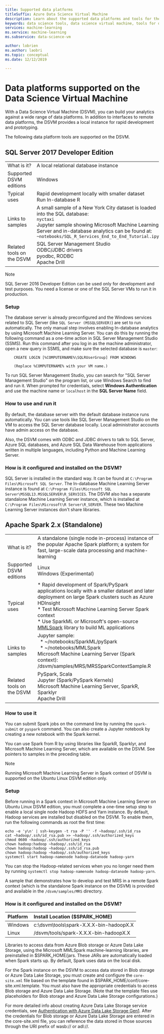 ```yaml
---
title: Supported data platforms
titleSuffix: Azure Data Science Virtual Machine 
description: Learn about the supported data platforms and tools for the Azure Data Science Virtual Machine.
keywords: data science tools, data science virtual machine, tools for data science, linux data science
services: machine-learning
ms.service: machine-learning
ms.subservice: data-science-vm

author: lobrien
ms.author: laobri
ms.topic: conceptual
ms.date: 12/12/2019

---
```


# Data platforms supported on the Data Science Virtual Machine

With a Data Science Virtual Machine (DSVM), you can build your analytics against a wide range of data platforms. In addition to interfaces to remote data platforms, the DSVM provides a local instance for rapid development and prototyping.

The following data platform tools are supported on the DSVM.

## SQL Server 2017 Developer Edition

| | |
| ------------- | ------------- |
| What is it?   | A local relational database instance      |
| Supported DSVM editions      | Windows      |
| Typical uses      | Rapid development locally with smaller dataset <br/> Run In-database R   |
| Links to samples      |    A small sample of a New York City dataset is loaded into the SQL database:<br/>  `nyctaxi` <br/> Jupyter sample showing Microsoft Machine Learning Server and in-database analytics can be found at:<br/> `~notebooks/SQL_R_Services_End_to_End_Tutorial.ipynb`  |
| Related tools on the DSVM       | SQL Server Management Studio <br/> ODBC/JDBC drivers<br/> pyodbc, RODBC<br />Apache Drill      |

> [!NOTE]
> SQL Server 2016 Developer Edition can be used only for development and test purposes. You need a license or one of the SQL Server VMs to run it in production.


### Setup

The database server is already preconfigured and the Windows services related to SQL Server (like `SQL Server (MSSQLSERVER)`) are set to run automatically. The only manual step involves enabling In-database analytics by using Microsoft Machine Learning Server. You can do this by running the following command as a one-time action in SQL Server Management Studio (SSMS). Run this command after you log in as the machine administrator, open a new query in SSMS, and make sure the selected database is `master`:

        CREATE LOGIN [%COMPUTERNAME%\SQLRUserGroup] FROM WINDOWS 

        (Replace %COMPUTERNAME% with your VM name.)
       
To run SQL Server Management Studio, you can search for "SQL Server Management Studio" on the program list, or use Windows Search to find and run it. When prompted for credentials, select **Windows Authentication** and use the machine name or ```localhost``` in the **SQL Server Name** field.

### How to use and run it

By default, the database server with the default database instance runs automatically. You can use tools like SQL Server Management Studio on the VM to access the SQL Server database locally. Local administrator accounts have admin access on the database.

Also, the DSVM comes with ODBC and JDBC drivers to talk to SQL Server, Azure SQL databases, and Azure SQL Data Warehouse from applications written in multiple languages, including Python and Machine Learning Server.

### How is it configured and installed on the DSVM? 

 SQL Server is installed in the standard way. It can be found at `C:\Program Files\Microsoft SQL Server`. The In-database Machine Learning Server instance is found at `C:\Program Files\Microsoft SQL Server\MSSQL13.MSSQLSERVER\R_SERVICES`. The DSVM also has a separate standalone Machine Learning Server instance, which is installed at `C:\Program Files\Microsoft\R Server\R_SERVER`. These two Machine Learning Server instances don't share libraries.


## Apache Spark 2.x (Standalone)

| | |
| ------------- | ------------- |
| What is it?   | A standalone (single node in-process) instance of the popular Apache Spark platform; a system for fast, large-scale data processing and machine-learning     |
| Supported DSVM editions      | Linux <br /> Windows (Experimental)      |
| Typical uses      | * Rapid development of Spark/PySpark applications locally with a smaller dataset and later deployment on large Spark clusters such as Azure HDInsight<br/> * Test Microsoft Machine Learning Server Spark context <br />* Use SparkML or Microsoft's open-source [MMLSpark](https://github.com/Azure/mmlspark) library to build ML applications |
| Links to samples      |    Jupyter sample: <br />&nbsp;&nbsp;* ~/notebooks/SparkML/pySpark <br /> &nbsp;&nbsp;* ~/notebooks/MMLSpark <br /> Microsoft Machine Learning Server (Spark context): /dsvm/samples/MRS/MRSSparkContextSample.R |
| Related tools on the DSVM       | PySpark, Scala<br/>Jupyter (Spark/PySpark Kernels)<br/>Microsoft Machine Learning Server, SparkR, Sparklyr <br />Apache Drill      |

### How to use it
You can submit Spark jobs on the command line by running the `spark-submit` or `pyspark` command. You can also create a Jupyter notebook by creating a new notebook with the Spark kernel.

You can use Spark from R by using libraries like SparkR, Sparklyr, and Microsoft Machine Learning Server, which are available on the DSVM. See pointers to samples in the preceding table.

> [!NOTE]
> Running Microsoft Machine Learning Server in Spark context of DSVM is supported on the Ubuntu Linux DSVM edition only.



### Setup
Before running in a Spark context in Microsoft Machine Learning Server on Ubuntu Linux DSVM edition, you must complete a one-time setup step to enable a local single node Hadoop HDFS and Yarn instance. By default, Hadoop services are installed but disabled on the DSVM. To enable them, run the following commands as root the first time:

    echo -e 'y\n' | ssh-keygen -t rsa -P '' -f ~hadoop/.ssh/id_rsa
    cat ~hadoop/.ssh/id_rsa.pub >> ~hadoop/.ssh/authorized_keys
    chmod 0600 ~hadoop/.ssh/authorized_keys
    chown hadoop:hadoop ~hadoop/.ssh/id_rsa
    chown hadoop:hadoop ~hadoop/.ssh/id_rsa.pub
    chown hadoop:hadoop ~hadoop/.ssh/authorized_keys
    systemctl start hadoop-namenode hadoop-datanode hadoop-yarn

You can stop the Hadoop-related services when you no longer need them by running ```systemctl stop hadoop-namenode hadoop-datanode hadoop-yarn```.

A sample that demonstrates how to develop and test MRS in a remote Spark context (which is the standalone Spark instance on the DSVM) is provided and available in the `/dsvm/samples/MRS` directory.


### How is it configured and installed on the DSVM? 
|Platform|Install Location ($SPARK_HOME)|
|:--------|:--------|
|Windows | c:\dsvm\tools\spark-X.X.X-bin-hadoopX.X|
|Linux   | /dsvm/tools/spark-X.X.X-bin-hadoopX.X|


Libraries to access data from Azure Blob storage or Azure Data Lake Storage, using the Microsoft MMLSpark machine-learning libraries, are preinstalled in $SPARK_HOME/jars. These JARs are automatically loaded when Spark starts up. By default, Spark uses data on the local disk. 

For the Spark instance on the DSVM to access data stored in Blob storage or Azure Data Lake Storage, you must create and configure the `core-site.xml` file based on the template found in $SPARK_HOME/conf/core-site.xml.template. You must also have the appropriate credentials to access Blob storage and Azure Data Lake Storage. (Note that the template files use placeholders for Blob storage and Azure Data Lake Storage configurations.)

For more detailed info about creating Azure Data Lake Storage service credentials, see [Authentication with Azure Data Lake Storage Gen1](https://docs.microsoft.com/azure/data-lake-store/data-lake-store-authenticate-using-active-directory). After the credentials for Blob storage or Azure Data Lake Storage are entered in the core-site.xml file, you can reference the data stored in those sources through the URI prefix of wasb:// or adl://.


